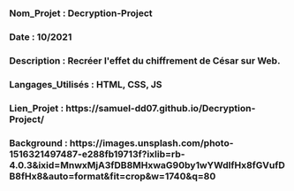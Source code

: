 <h3>Nom_Projet : Decryption-Project</h3>
<h3>Date : 10/2021</h3>
<h3>Description : Recréer l'effet du chiffrement de César sur Web.</h3>
<h3>Langages_Utilisés : HTML, CSS, JS</h3>
<h3>Lien_Projet : https://samuel-dd07.github.io/Decryption-Project/</h3>
<h3>Background : https://images.unsplash.com/photo-1516321497487-e288fb19713f?ixlib=rb-4.0.3&ixid=MnwxMjA3fDB8MHxwaG90by1wYWdlfHx8fGVufDB8fHx8&auto=format&fit=crop&w=1740&q=80</h3>
